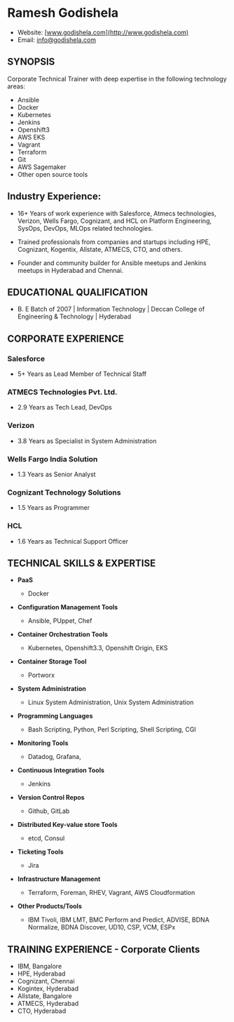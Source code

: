 # Ramesh Godishela

- Website: [www.godishela.com](http://www.godishela.com)
- Email: [info@godishela.com](mailto:info@godishela.com)

## SYNOPSIS

Corporate Technical Trainer with deep expertise in the following technology areas:

- Ansible
- Docker
- Kubernetes
- Jenkins
- Openshift3
- AWS EKS
- Vagrant
- Terraform
- Git
- AWS Sagemaker
- Other open source tools

## Industry Experience:

- 16+ Years of work experience with Salesforce, Atmecs technologies, Verizon, Wells Fargo, Cognizant, and HCL on Platform Engineering, SysOps, DevOps, MLOps related technologies.

- Trained professionals from companies and startups including HPE, Cognizant, Kogentix, Allstate, ATMECS, CTO, and others.

- Founder and community builder for Ansible meetups and Jenkins meetups in Hyderabad and Chennai.

## EDUCATIONAL QUALIFICATION

- B. E Batch of 2007 | Information Technology | Deccan College of Engineering & Technology | Hyderabad

## CORPORATE EXPERIENCE

### Salesforce
- 5+ Years as Lead Member of Technical Staff

### ATMECS Technologies Pvt. Ltd.
- 2.9 Years as Tech Lead, DevOps

### Verizon
- 3.8 Years as Specialist in System Administration

### Wells Fargo India Solution
- 1.3 Years as Senior Analyst

### Cognizant Technology Solutions
- 1.5 Years as Programmer

### HCL
- 1.6 Years as Technical Support Officer

## TECHNICAL SKILLS & EXPERTISE

- **PaaS**
  - Docker

- **Configuration Management Tools**
  - Ansible, PUppet, Chef

- **Container Orchestration Tools**
  - Kubernetes, Openshift3.3, Openshift Origin, EKS

- **Container Storage Tool**
  - Portworx

- **System Administration**
  - Linux System Administration, Unix System Administration

- **Programming Languages**
  - Bash Scripting, Python, Perl Scripting, Shell Scripting, CGI

- **Monitoring Tools**
  - Datadog, Grafana, 

- **Continuous Integration Tools**
  - Jenkins

- **Version Control Repos**
  - Github, GitLab

- **Distributed Key-value store Tools**
  - etcd, Consul

- **Ticketing Tools**
  - Jira

- **Infrastructure Management**
  - Terraform, Foreman, RHEV, Vagrant, AWS Cloudformation

- **Other Products/Tools**
  - IBM Tivoli, IBM LMT, BMC Perform and Predict, ADVISE, BDNA Normalize, BDNA Discover, UD10, CSP, VCM, ESPx

## TRAINING EXPERIENCE - Corporate Clients

- IBM, Bangalore
- HPE, Hyderabad
- Cognizant, Chennai
- Kogintex, Hyderabad
- Allstate, Bangalore
- ATMECS, Hyderabad
- CTO, Hyderabad

